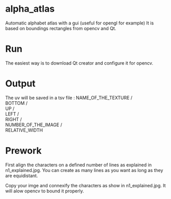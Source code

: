 # alpha_atlas
Automatic alphabet atlas with a gui (useful for opengl for example)
It is based on boundings rectangles from opencv and Qt.

# Run
The easiest way is to download Qt creator and configure it for opencv.

# Output
The uv will be saved in a tsv file :
NAME_OF_THE_TEXTURE /   
BOTTOM   /   
UP   /   
LEFT   /    
RIGHT   /    
NUMBER_OF_THE_IMAGE  /   
RELATIVE_WIDTH

# Prework
First align the characters on a defined number of lines as explained in n1_explained.jpg. You can create as many lines as you want as long as they are equidistant.

Copy your imge and connexify the characters as show in n1_explained.jpg. It will alow opencv to bound it properly.






